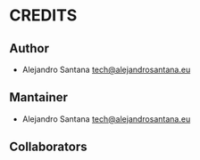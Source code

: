 # CREDITS

## Author

- Alejandro Santana <tech@alejandrosantana.eu>

## Mantainer

- Alejandro Santana <tech@alejandrosantana.eu>

## Collaborators

